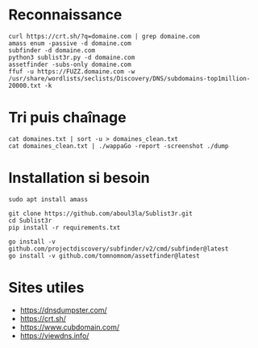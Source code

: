 # Reconnaissance

    curl https://crt.sh/?q=domaine.com | grep domaine.com
  	amass enum -passive -d domaine.com
  	subfinder -d domaine.com
  	python3 sublist3r.py -d domaine.com
    assetfinder -subs-only domaine.com
    ffuf -u https://FUZZ.domaine.com -w /usr/share/wordlists/seclists/Discovery/DNS/subdomains-top1million-20000.txt -k

# Tri puis chaînage 

    cat domaines.txt | sort -u > domaines_clean.txt
    cat domaines_clean.txt | ./wappaGo -report -screenshot ./dump
    
# Installation si besoin 

    sudo apt install amass
    
    git clone https://github.com/aboul3la/Sublist3r.git
    cd Sublist3r
    pip install -r requirements.txt

    go install -v github.com/projectdiscovery/subfinder/v2/cmd/subfinder@latest
    go install -v github.com/tomnomnom/assetfinder@latest

# Sites utiles

- https://dnsdumpster.com/
- https://crt.sh/
- https://www.cubdomain.com/
- https://viewdns.info/

  
